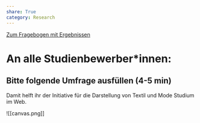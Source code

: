 ```yaml
---
share: True
category: Research
---
```

[Zum Fragebogen mit Ergebnissen](https://docs.google.com/forms/d/1dn6PpQ5EzM-uXsmojFOuvDnlC4d7JwK7HM8gMNXd6XU/edit?usp=sharing)

# An alle Studienbewerber*innen:
## Bitte folgende Umfrage ausfüllen (4-5 min)
Damit helft ihr der Initiative für die Darstellung von Textil und Mode Studium im Web.


![[canvas.png]]